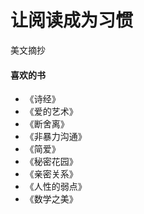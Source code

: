 # 让阅读成为习惯
美文摘抄

#### 喜欢的书

- 《诗经》
- 《爱的艺术》
- 《断舍离》
- 《非暴力沟通》
- 《简爱》
- 《秘密花园》
- 《亲密关系》
- 《人性的弱点》
- 《数学之美》
